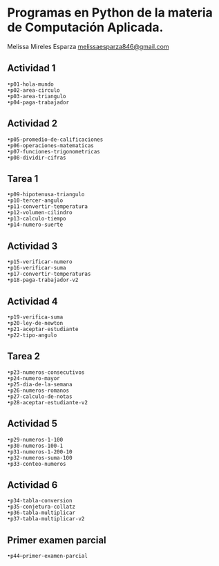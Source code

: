#  Programas en Python de la materia de Computación Aplicada.

Melissa Mireles Esparza
melissaesparza846@gmail.com

## Actividad 1
    •p01-hola-mundo
    •p02-area-circulo
    •p03-area-triangulo
    •p04-paga-trabajador

## Actividad 2
    •p05-promedio-de-calificaciones
    •p06-operaciones-matematicas
    •p07-funciones-trigonometricas
    •p08-dividir-cifras

## Tarea 1
    •p09-hipotenusa-triangulo
    •p10-tercer-angulo
    •p11-convertir-temperatura
    •p12-volumen-cilindro
    •p13-calculo-tiempo
    •p14-numero-suerte

## Actividad 3
    •p15-verificar-numero
    •p16-verificar-suma
    •p17-convertir-temperaturas
    •p18-paga-trabajador-v2

## Actividad 4
    •p19-verifica-suma
    •p20-ley-de-newton
    •p21-aceptar-estudiante
    •p22-tipo-angulo

## Tarea 2
    •p23-numeros-consecutivos
    •p24-numero-mayor
    •p25-dia-de-la-semana
    •p26-numeros-romanos
    •p27-calculo-de-notas
    •p28-aceptar-estudiante-v2

## Actividad 5
    •p29-numeros-1-100
    •p30-numeros-100-1
    •p31-numeros-1-200-10  
    •p32-numeros-suma-100  
    •p33-conteo-numeros

## Actividad 6
    •p34-tabla-conversion
    •p35-conjetura-collatz
    •p36-tabla-multiplicar
    •p37-tabla-multiplicar-v2

## Primer examen parcial
    •p44–primer-examen-parcial